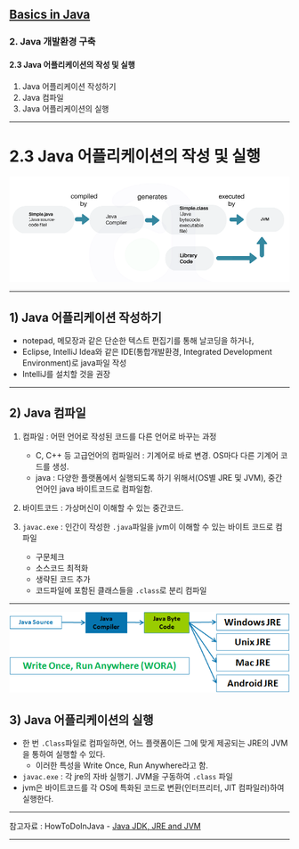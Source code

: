
## <a href = "../../README.md" target="_blank">Basics in Java</a>

### 2. Java 개발환경 구축
#### 2.3 Java 어플리케이션의 작성 및 실행
1) Java 어플리케이션 작성하기
2) Java 컴파일
3) Java 어플리케이션의 실행

---

# 2.3 Java 어플리케이션의 작성 및 실행
![image](img/Java_Execution_Flow.png)

---

## 1) Java 어플리케이션 작성하기
- notepad, 메모장과 같은 단순한 텍스트 편집기를 통해 날코딩을 하거나,
- Eclipse, IntelliJ Idea와 같은 IDE(통합개발환경, Integrated Development Environment)로 java파일 작성
- IntelliJ를 설치할 것을 권장

---

## 2) Java 컴파일

1. 컴파일 : 어떤 언어로 작성된 코드를 다른 언어로 바꾸는 과정
    - C, C++ 등 고급언어의 컴파일러 : 기계어로 바로 변경. OS마다 다른 기계어 코드를 생성.
    - java : 다양한 플랫폼에서 실행되도록 하기 위해서(OS별 JRE 및 JVM), 중간 언어인 java 바이트코드로 컴파일함.

2. 바이트코드 : 가상머신이 이해할 수 있는 중간코드. 

3. `javac.exe` : 인간이 작성한 `.java`파일을 jvm이 이해할 수 있는 바이트 코드로 컴파일
   - 구문체크
   - 소스코드 최적화
   - 생략된 코드 추가
   - 코드파일에 포함된 클래스들을 `.class`로 분리 컴파일

---

![image](img/WORA.png)

## 3) Java 어플리케이션의 실행
- 한 번 `.Class`파일로 컴파일하면, 어느 플랫폼이든 그에 맞게 제공되는 JRE의 JVM을 통하여 실행할 수 있다.
  - 이러한 특성을 Write Once, Run Anywhere라고 함.
- `javac.exe` :  각 jre의 자바 실행기. JVM을 구동하여 `.class` 파일
- jvm은 바이트코드를 각 OS에 특화된 코드로 변환(인터프리터, JIT 컴파일러)하여 실행한다.

---

참고자료 : HowToDoInJava - <a href="https://howtodoinjava.com/java/basics/jdk-jre-jvm/" target="_blank">Java JDK, JRE and JVM</a>

---
